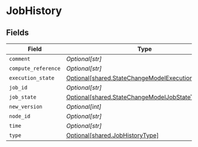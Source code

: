 # JobHistory


## Fields

| Field                                                                                                            | Type                                                                                                             | Required                                                                                                         | Description                                                                                                      |
| ---------------------------------------------------------------------------------------------------------------- | ---------------------------------------------------------------------------------------------------------------- | ---------------------------------------------------------------------------------------------------------------- | ---------------------------------------------------------------------------------------------------------------- |
| `comment`                                                                                                        | *Optional[str]*                                                                                                  | :heavy_minus_sign:                                                                                               | N/A                                                                                                              |
| `compute_reference`                                                                                              | *Optional[str]*                                                                                                  | :heavy_minus_sign:                                                                                               | N/A                                                                                                              |
| `execution_state`                                                                                                | [Optional[shared.StateChangeModelExecutionStateType]](../../models/shared/statechangemodelexecutionstatetype.md) | :heavy_minus_sign:                                                                                               | N/A                                                                                                              |
| `job_id`                                                                                                         | *Optional[str]*                                                                                                  | :heavy_minus_sign:                                                                                               | N/A                                                                                                              |
| `job_state`                                                                                                      | [Optional[shared.StateChangeModelJobStateType]](../../models/shared/statechangemodeljobstatetype.md)             | :heavy_minus_sign:                                                                                               | N/A                                                                                                              |
| `new_version`                                                                                                    | *Optional[int]*                                                                                                  | :heavy_minus_sign:                                                                                               | N/A                                                                                                              |
| `node_id`                                                                                                        | *Optional[str]*                                                                                                  | :heavy_minus_sign:                                                                                               | N/A                                                                                                              |
| `time`                                                                                                           | *Optional[str]*                                                                                                  | :heavy_minus_sign:                                                                                               | N/A                                                                                                              |
| `type`                                                                                                           | [Optional[shared.JobHistoryType]](../../models/shared/jobhistorytype.md)                                         | :heavy_minus_sign:                                                                                               | N/A                                                                                                              |